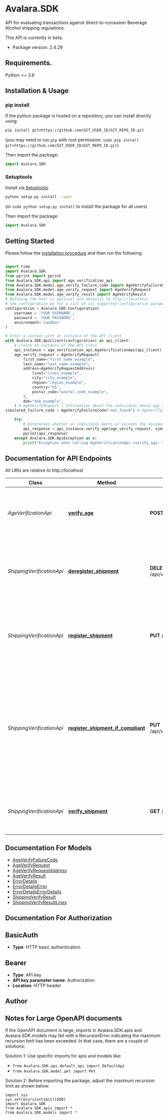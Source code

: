 # Avalara.SDK
API for evaluating transactions against direct-to-consumer Beverage Alcohol shipping regulations.

This API is currently in beta.


- Package version: 2.4.29

## Requirements.

Python >= 3.6

## Installation & Usage
### pip install

If the python package is hosted on a repository, you can install directly using:

```sh
pip install git+https://github.com/GIT_USER_ID/GIT_REPO_ID.git
```
(you may need to run `pip` with root permission: `sudo pip install git+https://github.com/GIT_USER_ID/GIT_REPO_ID.git`)

Then import the package:
```python
import Avalara.SDK
```

### Setuptools

Install via [Setuptools](http://pypi.python.org/pypi/setuptools).

```sh
python setup.py install --user
```
(or `sudo python setup.py install` to install the package for all users)

Then import the package:
```python
import Avalara.SDK
```

## Getting Started

Please follow the [installation procedure](#installation--usage) and then run the following:

```python

import time
import Avalara.SDK
from pprint import pprint
from Avalara.SDK.api import age_verification_api
from Avalara.SDK.model.age_verify_failure_code import AgeVerifyFailureCode
from Avalara.SDK.model.age_verify_request import AgeVerifyRequest
from Avalara.SDK.model.age_verify_result import AgeVerifyResult
# Defining the host is optional and defaults to http://localhost
# See configuration.py for a list of all supported configuration parameters.
configuration = Avalara.SDK.Configuration(
    username = 'YOUR USERNAME',
    password = 'YOUR PASSWORD',
    environment='sandbox'
)

# Enter a context with an instance of the API client
with Avalara.SDK.ApiClient(configuration) as api_client:
    # Create an instance of the API class
    api_instance = age_verification_api.AgeVerificationApi(api_client)
    age_verify_request = AgeVerifyRequest(
        first_name="first_name_example",
        last_name="last_name_example",
        address=AgeVerifyRequestAddress(
            line1="line1_example",
            city="city_example",
            region="region_example",
            country="US",
            postal_code="postal_code_example",
        ),
        dob="dob_example",
    ) # AgeVerifyRequest | Information about the individual whose age is being verified.
simulated_failure_code = AgeVerifyFailureCode("not_found") # AgeVerifyFailureCode | (Optional) The failure code included in the simulated response of the endpoint. Note that this endpoint is only available in Sandbox for testing purposes. (optional)

    try:
        # Determines whether an individual meets or exceeds the minimum legal drinking age.
        api_response = api_instance.verify_age(age_verify_request, simulated_failure_code=simulated_failure_code)
        pprint(api_response)
    except Avalara.SDK.ApiException as e:
        print("Exception when calling AgeVerificationApi->verify_age: %s\n" % e)
```

## Documentation for API Endpoints

All URIs are relative to *http://localhost*

Class | Method | HTTP request | Description
------------ | ------------- | ------------- | -------------
*AgeVerificationApi* | [**verify_age**](docs/AgeVerificationApi.md#verify_age) | **POST** /api/v2/ageverification/verify | Determines whether an individual meets or exceeds the minimum legal drinking age.
*ShippingVerificationApi* | [**deregister_shipment**](docs/ShippingVerificationApi.md#deregister_shipment) | **DELETE** /api/v2/companies/{companyCode}/transactions/{transactionCode}/shipment/registration | Removes the transaction from consideration when evaluating regulations that span multiple transactions.
*ShippingVerificationApi* | [**register_shipment**](docs/ShippingVerificationApi.md#register_shipment) | **PUT** /api/v2/companies/{companyCode}/transactions/{transactionCode}/shipment/registration | Registers the transaction so that it may be included when evaluating regulations that span multiple transactions.
*ShippingVerificationApi* | [**register_shipment_if_compliant**](docs/ShippingVerificationApi.md#register_shipment_if_compliant) | **PUT** /api/v2/companies/{companyCode}/transactions/{transactionCode}/shipment/registerIfCompliant | Evaluates a transaction against a set of direct-to-consumer shipping regulations and, if compliant, registers the transaction so that it may be included when evaluating regulations that span multiple transactions.
*ShippingVerificationApi* | [**verify_shipment**](docs/ShippingVerificationApi.md#verify_shipment) | **GET** /api/v2/companies/{companyCode}/transactions/{transactionCode}/shipment/verify | Evaluates a transaction against a set of direct-to-consumer shipping regulations.


## Documentation For Models

 - [AgeVerifyFailureCode](docs/AgeVerifyFailureCode.md)
 - [AgeVerifyRequest](docs/AgeVerifyRequest.md)
 - [AgeVerifyRequestAddress](docs/AgeVerifyRequestAddress.md)
 - [AgeVerifyResult](docs/AgeVerifyResult.md)
 - [ErrorDetails](docs/ErrorDetails.md)
 - [ErrorDetailsError](docs/ErrorDetailsError.md)
 - [ErrorDetailsErrorDetails](docs/ErrorDetailsErrorDetails.md)
 - [ShippingVerifyResult](docs/ShippingVerifyResult.md)
 - [ShippingVerifyResultLines](docs/ShippingVerifyResultLines.md)


## Documentation For Authorization


## BasicAuth

- **Type**: HTTP basic authentication


## Bearer

- **Type**: API key
- **API key parameter name**: Authorization
- **Location**: HTTP header


## Author




## Notes for Large OpenAPI documents
If the OpenAPI document is large, imports in Avalara.SDK.apis and Avalara.SDK.models may fail with a
RecursionError indicating the maximum recursion limit has been exceeded. In that case, there are a couple of solutions:

Solution 1:
Use specific imports for apis and models like:
- `from Avalara.SDK.api.default_api import DefaultApi`
- `from Avalara.SDK.model.pet import Pet`

Solution 2:
Before importing the package, adjust the maximum recursion limit as shown below:
```
import sys
sys.setrecursionlimit(1500)
import Avalara.SDK
from Avalara.SDK.apis import *
from Avalara.SDK.models import *
```

